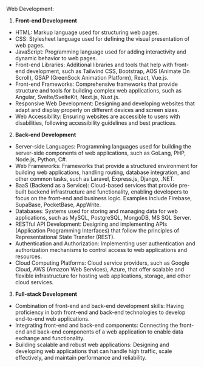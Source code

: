 Web Development:

1. **Front-end Development**

- HTML: Markup language used for structuring web pages.
- CSS: Stylesheet language used for defining the visual presentation of web pages.
- JavaScript: Programming language used for adding interactivity and dynamic behavior to web pages.
- Front-end Libraries: Additional libraries and tools that help with front-end development, such as Tailwind CSS, Bootstrap, AOS (Animate On Scroll), GSAP (GreenSock Animation Platform), React, Vue.js.
- Front-end Frameworks: Comprehensive frameworks that provide structure and tools for building complex web applications, such as Angular, Svelte/SvelteKit, Next.js, Nuxt.js.
- Responsive Web Development: Designing and developing websites that adapt and display properly on different devices and screen sizes.
- Web Accessibility: Ensuring websites are accessible to users with disabilities, following accessibility guidelines and best practices.

2. **Back-end Development**

- Server-side Languages: Programming languages used for building the server-side components of web applications, such as GoLang, PHP, Node.js, Python, C#.
- Web Frameworks: Frameworks that provide a structured environment for building web applications, handling routing, database integration, and other common tasks, such as Laravel, Express.js, Django, .NET.
- BaaS (Backend as a Service): Cloud-based services that provide pre-built backend infrastructure and functionality, enabling developers to focus on the front-end and business logic. Examples include Firebase, SupaBase, PocketBase, AppWrite.
- Databases: Systems used for storing and managing data for web applications, such as MySQL, PostgreSQL, MongoDB, MS SQL Server.
- RESTful API Development: Designing and implementing APIs (Application Programming Interfaces) that follow the principles of Representational State Transfer (REST).
- Authentication and Authorization: Implementing user authentication and authorization mechanisms to control access to web applications and resources.
- Cloud Computing Platforms: Cloud service providers, such as Google Cloud, AWS (Amazon Web Services), Azure, that offer scalable and flexible infrastructure for hosting web applications, storage, and other cloud services.

3. **Full-stack Development**

- Combination of front-end and back-end development skills: Having proficiency in both front-end and back-end technologies to develop end-to-end web applications.
- Integrating front-end and back-end components: Connecting the front-end and back-end components of a web application to enable data exchange and functionality.
- Building scalable and robust web applications: Designing and developing web applications that can handle high traffic, scale effectively, and maintain performance and reliability.
